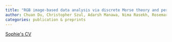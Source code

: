 ```yaml
---
title: "RGB image-based data analysis via discrete Morse theory and persistent homology"
author: Chuan Du, Christopher Szul, Adarsh Manawa, Nima Rasekh, Rosemary Guzman, and Ruth Davidson
categories: publication & preprints
---
```


<a href="https://chuandu2.github.io/images/Sophie_CV.pdf" target="_blank">Sophie's CV</a>
